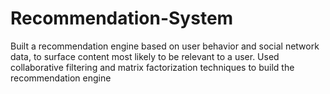 


# Recommendation-System

Built a recommendation engine based on user behavior and social network data, to surface content most likely to be relevant to a user. Used collaborative filtering and matrix factorization techniques to build the recommendation engine
